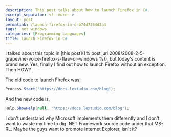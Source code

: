 ```yaml
---
description: This post talks about how to launch Firefox in C#.
excerpt_separator: <!--more-->
layout: post
permalink: /launch-firefox-in-c-b74d7264d2a4
tags: .net windows
categories: [Programming Languages]
title: Launch Firefox in C#
---
```

I talked about this topic in [this post]({% post_url 2008/2008-2-5-grapevine-voice-firefox-s-flaw-or-windows %}), but today's content is brand new. Yes, finally I find out how to launch Firefox without an exception. Then HOW?

The old code to launch Firefox was,

``` csharp
Process.Start("https://docs.lextudio.com/blog");
```

And the new code is,

``` csharp
Help.ShowHelp(null, "https://docs.lextudio.com/blog");
```

I don't understand why Microsoft implements them differently and I don't want to waste my time to dig .NET Framework source code under that MS-RL. Maybe the guys want to promote Internet Explorer, isn't it?

<!--more-->
